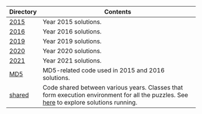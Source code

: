 Directory | Contents
------------ | -------------
[2015](2015) | Year 2015 solutions.
[2016](2016) | Year 2016 solutions.
[2019](2019) | Year 2019 solutions.
[2020](2020) | Year 2020 solutions.
[2021](2021) | Year 2021 solutions.
[MD5](MD5) | MD5-related code used in 2015 and 2016 solutions.
[shared](shared) | Code shared between various years. Classes that form execution environment for all the puzzles. See [here](../bin) to explore solutions running.